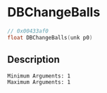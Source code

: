 # DBChangeBalls
```c
// 0x00433af0
float DBChangeBalls(unk p0)
```
## Description
```
Minimum Arguments: 1
Maximum Arguments: 1
```
